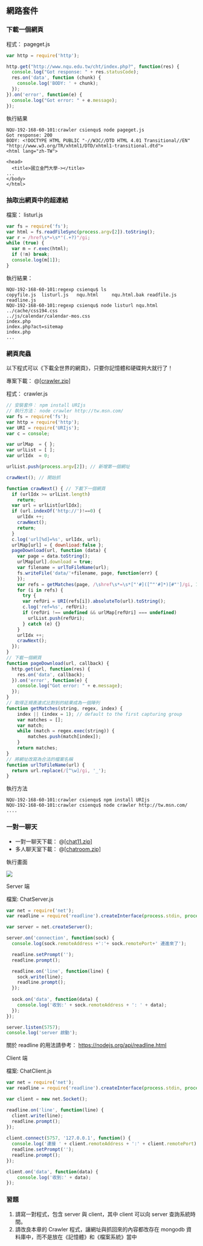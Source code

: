 ## 網路套件

### 下載一個網頁

程式： pageget.js

```javascript
var http = require('http');

http.get("http://www.nqu.edu.tw/cht/index.php?", function(res) {
  console.log("Got response: " + res.statusCode);
  res.on('data', function (chunk) {
    console.log('BODY: ' + chunk);
  });
}).on('error', function(e) {
  console.log("Got error: " + e.message);
});
```

執行結果

```
NQU-192-168-60-101:crawler csienqu$ node pageget.js
Got response: 200
BODY: <!DOCTYPE HTML PUBLIC "-//W3C//DTD HTML 4.01 Transitional//EN" "http://www.w3.org/TR/xhtml1/DTD/xhtml1-transitional.dtd">
<html lang="zh-TW">

<head>
  <title>國立金門大學-></title>
...
</body>
</html>
```

### 抽取出網頁中的超連結

檔案： listurl.js

```javascript
var fs = require('fs');
var html = fs.readFileSync(process.argv[2]).toString();
var r = /href\s*=\s*"(.+?)"/gi;
while (true) {
  var m = r.exec(html);
  if (!m) break;
  console.log(m[1]);
}
```

執行結果：

```
NQU-192-168-60-101:regexp csienqu$ ls
copyfile.js  listurl.js   nqu.html     nqu.html.bak readfile.js  readline.js
NQU-192-168-60-101:regexp csienqu$ node listurl nqu.html
../cache/css194.css
../js/calendar/calendar-mos.css
index.php
index.php?act=sitemap
index.php
...
```

### 網頁爬蟲

以下程式可以《下載全世界的網頁》，只要你記憶體和硬碟夠大就行了！


專案下載： @[[crawler.zip]](crawler.zip)

程式： crawler.js

```javascript
// 安裝套件： npm install URIjs
// 執行方法： node crawler http://tw.msn.com/
var fs = require('fs');
var http = require('http');
var URI = require('URIjs');
var c = console;

var urlMap  = { };
var urlList = [ ];
var urlIdx  = 0;

urlList.push(process.argv[2]); // 新增第一個網址

crawNext(); // 開始抓

function crawNext() { // 下載下一個網頁
  if (urlIdx >= urlList.length) 
    return;
  var url = urlList[urlIdx];
  if (url.indexOf('http://')!==0) {
    urlIdx ++;
    crawNext();
    return;
  }
  c.log('url[%d]=%s', urlIdx, url);
  urlMap[url] = { downlioad:false };
  pageDownload(url, function (data) {
    var page = data.toString();
    urlMap[url].download = true;
    var filename = urlToFileName(url);
    fs.writeFile('data/'+filename, page, function(err) {
    });
    var refs = getMatches(page, /\shref\s*=\s*["'#]([^"'#]*)[#"']/gi, 1);
    for (i in refs) {
      try {
      var refUri = URI(refs[i]).absoluteTo(url).toString();
      c.log('ref=%s', refUri);
      if (refUri !== undefined && urlMap[refUri] === undefined)
        urlList.push(refUri);
      } catch (e) {}
    }
    urlIdx ++;
    crawNext();
  });
}
// 下載一個網頁
function pageDownload(url, callback) {
  http.get(url, function(res) {
    res.on('data', callback);
  }).on('error', function(e) {
    console.log("Got error: " + e.message);
  });
}
// 取得正規表達式比對到的結果成為一個陣列
function getMatches(string, regex, index) {
    index || (index = 1); // default to the first capturing group
    var matches = [];
    var match;
    while (match = regex.exec(string)) {
        matches.push(match[index]);
    }
    return matches;
}
// 將網址改寫為合法的檔案名稱
function urlToFileName(url) {
  return url.replace(/[^\w]/gi, '_');
}
```

執行方法

```
NQU-192-168-60-101:crawler csienqu$ npm install URIjs
NQU-192-168-60-101:crawler csienqu$ node crawler http://tw.msn.com/
....
```

### 一對一聊天

* 一對一聊天下載： @[[chat11.zip]](chat11.zip)
* 多人聊天室下載： @[[chatroom.zip]](chatroom.zip)

執行畫面

![](./img/chat11.png)


Server 端

檔案: ChatServer.js

```javascript
var net = require('net');
var readline = require('readline').createInterface(process.stdin, process.stdout);

var server = net.createServer();

server.on('connection', function(sock) {
  console.log(sock.remoteAddress +':'+ sock.remotePort+' 連進來了');

  readline.setPrompt('');
  readline.prompt();

  readline.on('line', function(line) {
    sock.write(line);
    readline.prompt();
  });
  
  sock.on('data', function(data) {
    console.log('收到:' + sock.remoteAddress + ': ' + data);
  });
});

server.listen(5757);
console.log('server 啟動');

```

關於 readline 的用法請參考：  <https://nodejs.org/api/readline.html>

Client 端

檔案: ChatClient.js

```javascript
var net = require('net');
var readline = require('readline').createInterface(process.stdin, process.stdout);

var client = new net.Socket();

readline.on('line', function(line) {
  client.write(line);
  readline.prompt();
});
  
client.connect(5757, '127.0.0.1', function() {
  console.log('連接 ' + client.remoteAddress + ':' + client.remotePort);
  readline.setPrompt('');
  readline.prompt();
});

client.on('data', function(data) {
    console.log('收到:' + data);
});
```

### 習題

1. 請寫一對程式，包含 server 與 client，其中 client 可以向 server 查詢系統時間。
2. 請改良本章的 Crawler 程式，讓網址與抓回來的內容都改存在 mongodb 資料庫中，而不是放在《記憶體》和《檔案系統》當中


